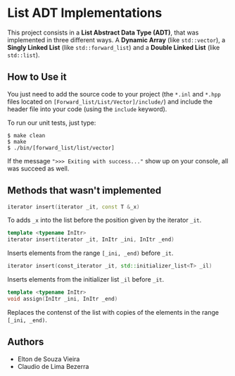 # List ADT Implementations
This project  consists in a **List Abstract Data Type (ADT)**, that was implemented in three different ways. A **Dynamic Array** (like `std::vector`), a **Singly Linked List** (like `std::forward_list`) and a **Double Linked List** (like `std::list`).


## How to Use it
You just need to add the source code to your project (the `*.inl` and `*.hpp` files located on `[Forward_list/List/Vector]/include/`) and include the header file into your code (using the `include` keyword).

To run our unit tests, just type:

```shell
$ make clean
$ make
$ ./bin/[forward_list/list/vector]
```

If the message `">>> Exiting with success..."` show up on your console, all was succeed as well.


## Methods that wasn't implemented

```cpp
iterator insert(iterator _it, const T &_x)
```
To adds `_x` into the list before the position given by the iterator `_it`.

```cpp
template <typename InItr>
iterator insert(iterator _it, InItr _ini, InItr _end)
```
Inserts elements from the range `[_ini, _end)` before `_it`.

```cpp
iterator insert(const_iterator _it, std::initializer_list<T> _il)
```
Inserts elements from the initializer list `_il` before `_it`.

```cpp
template <typename InItr>
void assign(InItr _ini, InItr _end)
```
Replaces the contenst of the list with copies of the elements in the range `[_ini, _end)`.


## Authors
 - Elton de Souza Vieira
 - Claudio de Lima Bezerra
